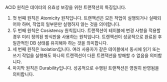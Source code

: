 ACID 원칙은 데이터의 유효성 보장을 위한 트랜잭션의 특징입니다.

1. 첫 번째 원칙은 Atomicity 원칙입니다. 
트랜잭션은 모든 작업이 실행되거나 실패되어야 하며, 작업의 일부분만 실행하지 않는 것을 의미합니다.
2. 두 번째 원칙은 Cosistency 원칙입니다.
트랜잭션이 테이블에 변경 사항을 적용할 경우 미리 정의된 방식만을 사용하는 원칙입니다.
트랜잭션이 성공적으로 완료된 후 일관적인 DB 상태를 유지해야 하는 것을 의미합니다.
3. 세 번째 원칙은 Isolation입니다.
여러 사용자가 같은 테이블에서 동시에 읽기 또는 쓰기 작업을 실행해도 하나의 트랜잭션이 다른 트랜잭션을 방해할 수 없음을 의미합니다.
4. 마지막 원칙은 Durability입니다.
성공적으로 수행된 트랜잭션은 영원히 반영됨을 의미합니다.